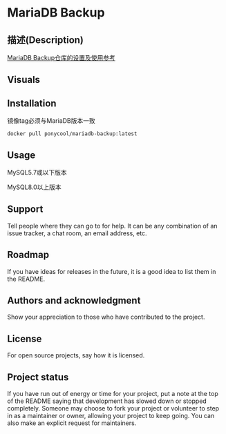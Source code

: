 # MariaDB Backup

## 描述(Description)

[MariaDB Backup仓库的设置及使用参考](https://mariadb.com/kb/en/mariadb-package-repository-setup-and-usage/)
## Visuals

## Installation

镜像tag必须与MariaDB版本一致

```
docker pull ponycool/mariadb-backup:latest
```

## Usage

MySQL5.7或以下版本

MySQL8.0以上版本

## Support

Tell people where they can go to for help. It can be any combination of an issue tracker, a chat room, an email address,
etc.

## Roadmap

If you have ideas for releases in the future, it is a good idea to list them in the README.


## Authors and acknowledgment

Show your appreciation to those who have contributed to the project.

## License

For open source projects, say how it is licensed.

## Project status

If you have run out of energy or time for your project, put a note at the top of the README saying that development has
slowed down or stopped completely. Someone may choose to fork your project or volunteer to step in as a maintainer or
owner, allowing your project to keep going. You can also make an explicit request for maintainers.

